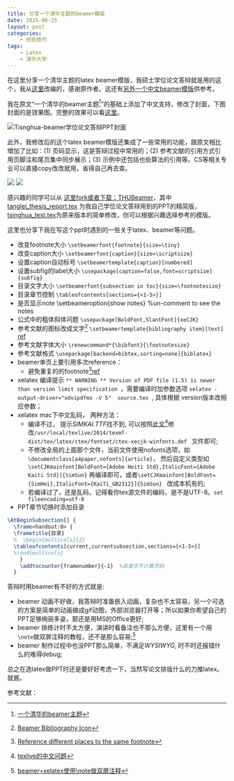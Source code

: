 ```yaml
---
title: 分享一个清华主题的beamer模版
date: 2015-06-25
layout: post
categories: 
    - 经验技巧
tags: 
    - Latex 
    - 清华大学
---
```


在这里分享一个清华主题的latex beamer模版，我硕士学位论文答辩就是用的这个，我从[这里](http://far.tooold.cn/post/latex/beamertsinghua)改编的，感谢原作者。这还有[另外一个中文beamer模版](https://github.com/forhappy/aliyun-pk-report-2012)供参考。

我在原文“一个清华的beamer主题[^1]”的基础上添加了中文支持，修改了封面，下图封面的是效果图。完整的效果可以看[这里](https://github.com/tl3shi/THUBeamer/blob/master/tanglei_thesis_report.pdf)。

![Tisnghua-beamer学位论文答辩PPT封面](https://www.tanglei.name/resources/share-beamer-with-tsinghua-theme/tanglei_thesis_report-0.png)

此外，我修改后的这个latex beamer模版还集成了一些常用的功能，跟原文相比增加了比如：(1) 页码显示，这是答辩过程中常用的；(2) 参考文献的引用方式引用页脚注和尾页集中同步展示；(3) 示例中还包括也些算法的引用等。CS等相关专业可以直接copy改改就用，省得自己再去查。

![](https://www.tanglei.name/resources/share-beamer-with-tsinghua-theme/tanglei_thesis_report-1.png)
![](https://www.tanglei.name/resources/share-beamer-with-tsinghua-theme/tanglei_thesis_report-2.png)

感兴趣的同学可以从 [这里fork或者下载：THUBeamer](https://github.com/tl3shi/THUBeamer)，其中 [tanglei_thesis_report.tex](https://github.com/tl3shi/THUBeamer/blob/master/tanglei_thesis_report.tex) 为我自己学位论文答辩用到的PPT的精简版，[tsinghua_test.tex](https://github.com/tl3shi/THUBeamer/blob/master/tsinghua_test.tex)为原来版本的简单修改，你可以根据兴趣选择参考的模版。

这里也分享下我在写这个ppt时遇到的一些关于latex、beamer等问题。

- 改变footnote大小 ``\setbeamerfont{footnote}{size=\tiny}``
- 改变caption大小 ``\setbeamerfont{caption}{size=\scriptsize}``
- 设置caption自动标号 ``\setbeamertemplate{caption}[numbered]``
- 设置subfig的label大小 ``\usepackage[caption=false,font=scriptsize]{subfig}``
- 目录文字大小 ``\setbeamerfont{subsection in toc}{size=\footnotesize}``
- 目录章节控制  ``\tableofcontents[sections={<1-5>}]``
- 是否显示note \setbeameroption{show notes} %un-comment to see the notes 
- 公式中的粗体斜体问题 ``\usepackage[BoldFont,SlantFont]{xeCJK}``
- 参考文献的图标改成文字[^3] ``\setbeamertemplate{bibliography item}[text]`` [ref](http://tex.stackexchange.com/questions/68080/beamer-bibliography-icon) 
- 参考文献字体大小 ``\renewcommand*{\bibfont}{\footnotesize}``
- 参考文献格式 ``\usepackage[backend=bibtex,sorting=none]{biblatex}``
- beamer单页上要引用多次reference：
     - 避免重复的的footnote[^4][ref](http://tex.stackexchange.com/questions/35043/reference-different-places-to-the-same-footnote)
- xelatex 编译提示 ``** WARNING ** Version of PDF file (1.5) is newer than version limit specification ``，需要编译时加参数选项 ``xelatex -output-driver="xdvipdfmx -V 5"  source.tex ``, 具体根据 version版本改相应参数；
- xelatex mac下中文乱码，
两种方法： 
	- 编译不过， 提示*SIMKAI.TTF*找不到, 可以按照[此文](http://albertcn.blog.163.com/blog/static/2094201452013521105128316/)[^5]修改``/usr/local/texlive/2014/texmf-dist/tex/latex/ctex/fontset/ctex-xecjk-winfonts.def `` 文件即可;
	- 不修改全局的上面那个文件，当前文件使用nofonts选项，如 	``\documentclass[a4paper,nofonts]{article}``， 然后自定义类型如``\setCJKmainfont[BoldFont={Adobe Heiti Std},ItalicFont={Adobe Kaiti Std}]{SimSun}`` 再编译即可，或者``\setCJKmainfont[BoldFont={SimHei},ItalicFont={KaiTi_GB2312}]{SimSun} `` 改成本机有的;
	- 若编译过了，还是乱码，记得看你tex源文件的编码，是不是UTF-8。``set fileencoding=utf-8``
- PPT章节切换时添加目录 

```latex
\AtBeginSubsection[] {
  \frame<handout:0> {
  \frametitle{目录}
  %  \begin{multicols}{2}
  \tableofcontents[current,currentsubsection,sections={<1-5>}]
  %\end{multicols}
    }
    \addtocounter{framenumber}{-1}  %目录页不计算页码
  }
```

答辩时用beamer有不好的方式就是:

- beamer 动画不好做，我答辩时准备嵌入动画，复杂也不太容易，另一个可选的方案是简单的动画做成gif动图，外部浏览器打开等；所以如果你希望自己的PPT足够绚丽多姿，那还是用MS的Office更好;
- beamer 排练计时不太方便，演讲时看备注也不那么方便，这里有一个用``\note``做双屏注释的教程，还不是那么容易;[^2]
- beamer 制作过程中也没PPT那么简单，不满足*WYSIWYG*, 时不时还报错什么的难得debug; 

总之在选latex做PPT时还是要好好考虑一下，当然写论文排版什么的力推latex。就酱。

参考文献：

[^1]: [一个清华的beamer主题](http://far.tooold.cn/post/latex/beamertsinghua) 
[^2]: [beamer+xelatex使用\note做双屏注释](http://bbs.ctex.org/forum.php?mod=viewthread&tid=71817)
[^3]: [Beamer Bibliography Icon](http://tex.stackexchange.com/questions/68080/beamer-bibliography-icon)
[^4]: [Reference different places to the same footnote](http://tex.stackexchange.com/questions/35043/reference-different-places-to-the-same-footnote)
[^5]: [texlive的中文问题](http://albertcn.blog.163.com/blog/static/2094201452013521105128316/)
